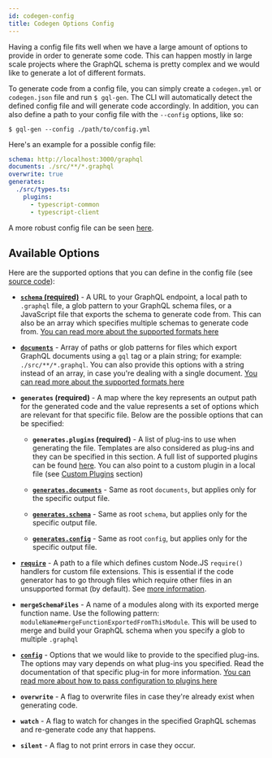 ```yaml
---
id: codegen-config
title: Codegen Options Config
---
```


Having a config file fits well when we have a large amount of options to provide in order to generate some code. This can happen mostly in large scale projects where the GraphQL schema is pretty complex and we would like to generate a lot of different formats.

To generate code from a config file, you can simply create a `codegen.yml` or `codegen.json` file and run `$ gql-gen`. The CLI will automatically detect the defined config file and will generate code accordingly. In addition, you can also define a path to your config file with the `--config` options, like so:

    $ gql-gen --config ./path/to/config.yml

Here's an example for a possible config file:

```yml
schema: http://localhost:3000/graphql
documents: ./src/**/*.graphql
overwrite: true
generates:
  ./src/types.ts:
    plugins:
      - typescript-common
      - typescript-client
```

A more robust config file can be seen [here](https://github.com/dotansimha/graphql-code-generator/blob/70003040cfc3bf01a3d8eea9d4b2b5adec4ef77a/dev-test/codegen.yml).

## Available Options

Here are the supported options that you can define in the config file (see [source code](https://github.com/dotansimha/graphql-code-generator/blob/70003040cfc3bf01a3d8eea9d4b2b5adec4ef77a/packages/graphql-codegen-core/src/new-types.ts#L36)):

- [**`schema` (required)**](./schema-field#root-level) - A URL to your GraphQL endpoint, a local path to `.graphql` file, a glob pattern to your GraphQL schema files, or a JavaScript file that exports the schema to generate code from. This can also be an array which specifies multiple schemas to generate code from. [You can read more about the supported formats here](./schema-field#available-formats)

- [**`documents`**](./documents-field#root-level) - Array of paths or glob patterns for files which export GraphQL documents using a `gql` tag or a plain string; for example: `./src/**/*.graphql`. You can also provide this options with a string instead of an array, in case you're dealing with a single document. [You can read more about the supported formats here](./documents-field#available-formats)

- **`generates` (required)** - A map where the key represents an output path for the generated code and the value represents a set of options which are relevant for that specific file. Below are the possible options that can be specified:

  - **`generates.plugins` (required)** - A list of plug-ins to use when generating the file. Templates are also considered as plug-ins and they can be specified in this section. A full list of supported plugins can be found [here](../plugins). You can also point to a custom plugin in a local file (see [Custom Plugins](../custom-codegen/index) section)

  - [**`generates.documents`**](./documents-field#output-file-level) - Same as root `documents`, but applies only for the specific output file.

  - [**`generates.schema`**](./schema-field#output-file-level) - Same as root `schema`, but applies only for the specific output file.

  - [**`generates.config`**](./config-field#output-level) - Same as root `config`, but applies only for the specific output file.

- [**`require`**](./require-field) - A path to a file which defines custom Node.JS `require()` handlers for custom file extensions. This is essential if the code generator has to go through files which require other files in an unsupported format (by default). See [more information](https://gist.github.com/jamestalmage/df922691475cff66c7e6).

- **`mergeSchemaFiles`** - A name of a modules along with its exported merge function name. Use the following pattern: `moduleName#mergeFunctionExportedFromThisModule`. This will be used to merge and build your GraphQL schema when you specify a glob to multiple `.graphql`

- [**`config`**](./config-field#root-level) - Options that we would like to provide to the specified plug-ins. The options may vary depends on what plug-ins you specified. Read the documentation of that specific plug-in for more information. [You can read more about how to pass configuration to plugins here](./config-field)

- **`overwrite`** - A flag to overwrite files in case they're already exist when generating code.

- **`watch`** - A flag to watch for changes in the specified GraphQL schemas and re-generate code any that happens.

- **`silent`** - A flag to not print errors in case they occur.
